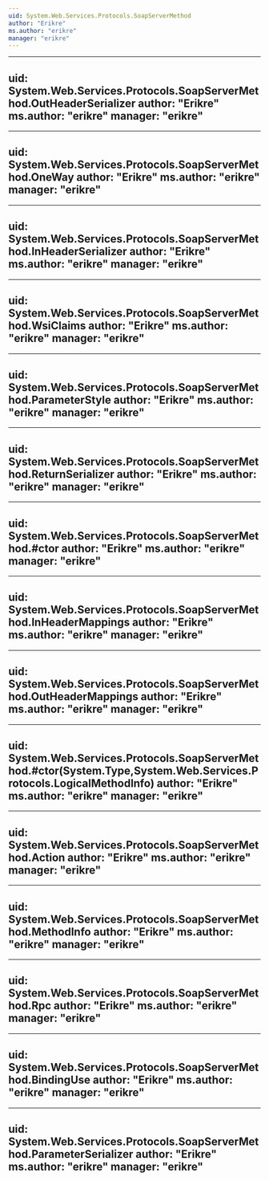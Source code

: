 ```yaml
---
uid: System.Web.Services.Protocols.SoapServerMethod
author: "Erikre"
ms.author: "erikre"
manager: "erikre"
---
```


---
uid: System.Web.Services.Protocols.SoapServerMethod.OutHeaderSerializer
author: "Erikre"
ms.author: "erikre"
manager: "erikre"
---

---
uid: System.Web.Services.Protocols.SoapServerMethod.OneWay
author: "Erikre"
ms.author: "erikre"
manager: "erikre"
---

---
uid: System.Web.Services.Protocols.SoapServerMethod.InHeaderSerializer
author: "Erikre"
ms.author: "erikre"
manager: "erikre"
---

---
uid: System.Web.Services.Protocols.SoapServerMethod.WsiClaims
author: "Erikre"
ms.author: "erikre"
manager: "erikre"
---

---
uid: System.Web.Services.Protocols.SoapServerMethod.ParameterStyle
author: "Erikre"
ms.author: "erikre"
manager: "erikre"
---

---
uid: System.Web.Services.Protocols.SoapServerMethod.ReturnSerializer
author: "Erikre"
ms.author: "erikre"
manager: "erikre"
---

---
uid: System.Web.Services.Protocols.SoapServerMethod.#ctor
author: "Erikre"
ms.author: "erikre"
manager: "erikre"
---

---
uid: System.Web.Services.Protocols.SoapServerMethod.InHeaderMappings
author: "Erikre"
ms.author: "erikre"
manager: "erikre"
---

---
uid: System.Web.Services.Protocols.SoapServerMethod.OutHeaderMappings
author: "Erikre"
ms.author: "erikre"
manager: "erikre"
---

---
uid: System.Web.Services.Protocols.SoapServerMethod.#ctor(System.Type,System.Web.Services.Protocols.LogicalMethodInfo)
author: "Erikre"
ms.author: "erikre"
manager: "erikre"
---

---
uid: System.Web.Services.Protocols.SoapServerMethod.Action
author: "Erikre"
ms.author: "erikre"
manager: "erikre"
---

---
uid: System.Web.Services.Protocols.SoapServerMethod.MethodInfo
author: "Erikre"
ms.author: "erikre"
manager: "erikre"
---

---
uid: System.Web.Services.Protocols.SoapServerMethod.Rpc
author: "Erikre"
ms.author: "erikre"
manager: "erikre"
---

---
uid: System.Web.Services.Protocols.SoapServerMethod.BindingUse
author: "Erikre"
ms.author: "erikre"
manager: "erikre"
---

---
uid: System.Web.Services.Protocols.SoapServerMethod.ParameterSerializer
author: "Erikre"
ms.author: "erikre"
manager: "erikre"
---
